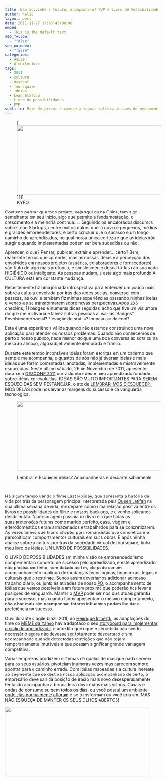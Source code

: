 ```yaml
---
title: Não adivinhe o futuro, acompanhe-o! MVP e Livro de Possibilidades!
author: helio
layout: post
date: 2011-11-27 17:08:43+00:00
embed:
  - This is the default text
seo_follow:
  - "false"
seo_noindex:
  - "false"
categories:
  - Agile
  - Architecture
tags:
  - 2011
  - cultura
  - desconf
  - foursquare
  - ideias
  - Lean Startup
  - Livro de possibilidades
  - MVP
subtitle: Pare de prever e comece a seguir cultura através de pensamento MVP—descubra como um Livro de Possibilidades captura, evolui e descarta sabiamente ideias além de ciclos curtos de aprendizado
---
```


<figure id="attachment_436" style="width: 474px" class="wp-caption aligncenter">[<img class="size-full wp-image-436" src="/uploads/2011/11/keepYoureyesOpen.jpg" alt="" width="474" height="228" srcset="/uploads/2011/11/keepYoureyesOpen.jpg 519w, /uploads/2011/11/keepYoureyesOpen-300x144.jpg 300w" sizes="(max-width: 474px) 100vw, 474px" />][1]<figcaption class="wp-caption-text">KYEO</figcaption></figure>

Costumo pensar que todo projeto, seja aqui ou na China, tem algo semelhante em seu início, algo que permite a fundamentação, o crescimento e a melhoria continua. . . Seguindo os encalorados discursos sobre Lean Startups, dentre muitos outros que já ouvi de pequenos, médios e grandes empreendedores, é certo concluir que o sucesso é um longo caminho de aprendizados, no qual nossa única certeza é que as ideias irão surgir e quando implementadas podem ser bem sucedidas ou não.

Aprender, o que? Pensar, publicar, extrair e aprender&#8230; certo? Bem, realmente temos que aprender, mas as nossas ideias e a percepção dos envolvidos em nossos projetos (usuários, colaboradores e fornecedores) são fruto de algo mais profundo, e simplesmente descartá-las não soa nada HIGIÊNICO ou inteligente. As pessoas mudam, e este algo mais profundo A CULTURA está em constante mudança.

Recentemente fiz uma jornada introspectiva para entender um pouco mais sobre a cultura envolvida por trás das redes socias, conversei com pessoas, as ouvi e também fiz minhas experiências passando minhas ideias e vendo-as se transformarem sobre novas perspectivas.Após 233 checkins, 11 badges e inumeras dicas seguidas, acho que tive um vislumbre do que me motivaria e talvez outras pessoas a usa-las. Badges? Envolvimento social? Elevação de status? Inundar-se de cool?

Esta é uma experiência válida quando não estamos construindo uma nova aplicação para atender os nossos problemas. Quando não conhecemos de perto o nosso público, nada melhor do que uma boa conversa ao sofá ou na mesa ao almoço, algo subjetivamente demorado e franco.

Durante este tempo incontáveis idéias foram escritas em um [caderno][2] que sempre me acompanha, e quantos de nós não já tiveram ideias e mais ideias que foram comentadas, anotadas, implementadas e miseravelmente esquecidas. Neste último sábado, 26 de Novembro de 2011, apresentei durante a [DESCONF 2011][3] um vislumbre deste meu aprendizado fundado sobre idéias co-evoluídas. IDÉIAS SÃO MUITO IMPORTANTES PARA SEREM ESQUECIDAS SEM PESTANEJAR, o ato de [LEMBRAR-MOS E ESQUECER-MOS][4] DELAS pode nos levar as margens do sucesso e da vanguarda tecnologica.<figure id="attachment_439" style="width: 474px" class="wp-caption aligncenter">

[<img class="size-full wp-image-439" src="/uploads/2011/11/DEsconf2011.png" alt="" width="474" height="228" srcset="/uploads/2011/11/DEsconf2011.png 520w, /uploads/2011/11/DEsconf2011-300x144.png 300w" sizes="(max-width: 474px) 100vw, 474px" />][5]<figcaption class="wp-caption-text">Lembrar e Esquecer idéias? Acompanhe-as e descarte sabiamente</figcaption></figure>

&nbsp;

Há algum tempo vendo o filme [Last Holiday][6], que apresenta a história de vida por trás da personagem principal interpretada pela [Queen Latifah][7] na sua ultima semana de vida, me deparei como uma relação positiva entre os livros de possibilidades do filme e nossos backlogs, e o venho aplicando desde então. A personagem possuía um livro em que todas as suas pretensões futuras como marido perfeito, casa, viagem e elterodomésticos eram armazenados e trabalhados para se concretizarem. As vezes temos que tirar o chapéu para romancistas que concretizam e personificam comportamentos culturais em suas obras. E após minha analise sobre a cultura por trás da sociedade virtual do foursquare, tinha meu livro de idéias, UM LIVRO DE POSSIBILIDADES.

O LIVRO DE POSSIBILIDADES em minha visão de empreendedorismo complementa o conceito de sucesso pelo aprendizado, e este aprendizado não precisa ser finito, nem datado ao fim, ele pode ser um acompanhamento continuo de mudanças tecnológicas, financeiras, legais e culturais que o restringe. Sendo assim deveriamos adicionar ao nosso trabalho diário, ou junto ás ativades de nosso [PO][8], o acompanhamento de idéias que vemos possíveis a um futuro próximo que poderão nos levar a posições de vanguarda. Manter o [MVP][9] pode ser nos dias atuais garantia para o sucesso, mas quando todos apresentam o mesmo comportamento, não olhar mais sim acompanhar, fatores influentes podem lhe dar a preferência no sucesso.

Ouvi durante o agile brazil 2011, do [Henrique Imbertti][10], as adaptações do time do [MEME da Yahoo][11] havia adaptado o seu [storyboard para implementar o ciclo de aprendizado][12], e acredito que oque é percebido não sendo necessário agora não devesse ser totalmente descartado e sim acompanhado quando detectadas restrições que não sejam temporariamente imutáveis e que possam significar grande vantagem competitiva.

Várias empresas produzem sistemas de qualidade mas que nada servem para os seus usuários, [pivoteiam][13] inumeras vezes mas parecem sempre apontar para o caminho errado. Com idéias mapeadas e a cultura inerente ao segmente que se destina nossa aplicação acompanhada de perto, o empresário deve sair da posição de irmão mais novo desesperadamente tentando acompanhar a brincadeira dos irmãos mais velhos. Canais e ondas de consumo surgem todos os dias, ou você possui [um ambiente onde elas normalmente afloram][14] e se transformam ou você cria um. MAS NÃO ESQUEÇA DE MANTER OS SEUS OLHOS ABERTOS!

[<img class="aligncenter size-full wp-image-440" src="/uploads/2011/11/Vision_Test_POSTER.jpg" alt="" width="474" height="228" srcset="/uploads/2011/11/Vision_Test_POSTER.jpg 519w, /uploads/2011/11/Vision_Test_POSTER-300x144.jpg 300w" sizes="(max-width: 474px) 100vw, 474px" />][15]

[1]: /uploads/2011/11/keepYoureyesOpen.jpg
[2]: http://www.moleskine.com/ "moleskine"
[3]: http://desconf.com.br/ "DESCONF 2011"
[4]: http://www.slideshare.net/heliomedeiros/usar-e-esquecer-suas-ideias-desconf-2011 "Desconf 2011 - Usar e esquecer suas ideias"
[5]: /uploads/2011/11/DEsconf2011.png
[6]: http://www.imdb.com/title/tt0408985/ "Last Holiday"
[7]: http://www.imdb.com/name/nm0001451/
[8]: http://www.scrumalliance.org/pages/what_is_scrum "Product Owner"
[9]: http://en.wikipedia.org/wiki/Minimum_viable_product "Minimum viable Product"
[10]: http://twitter.com/#!/imbertti "Henrique Imbertti"
[11]: http://meme.yahoo.com/ "Meme"
[12]: http://www.slideshare.net/imbertti/startup-em-uma-grande-empresa-a-evoluo-de-um-processo "Startup em uma grande empresa"
[13]: http://www.startuplessonslearned.com/2009/06/pivot-dont-jump-to-new-vision.html "Lean Startup Pivot"
[14]: http://t.co/NXJON9jH "Ecologias Criativas"
[15]: /uploads/2011/11/Vision_Test_POSTER.jpg
